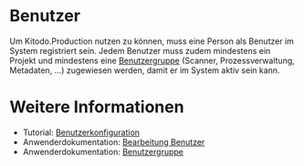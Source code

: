 # Benutzer
Um Kitodo.Production nutzen zu können, muss eine Person als Benutzer im System registriert sein. Jedem Benutzer muss zudem 
mindestens ein Projekt und mindestens eine [Benutzergruppe](Benutzergruppen.md) 
(Scanner, Prozessverwaltung, Metadaten, …) zugewiesen werden, damit er im System aktiv sein kann. 


# Weitere Informationen
* Tutorial: [Benutzerkonfiguration](https://github.com/kitodo/kitodo-tutorials/blob/master/kitodo2/03_benutzerkonfiguration.md)
* Anwenderdokumentation: [Bearbeitung Benutzer](Bearbeitung-Benutzer.md)
* Anwenderdokumentation: [Benutzergruppe](Benutzergruppen.md)